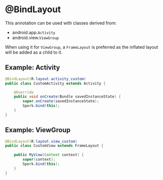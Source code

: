 # @BindLayout

This annotation can be used with classes derived from:

- android.app.`Activity`
- android.view.`ViewGroup`

When using it for `ViewGroup`, a `FrameLayout` is preferred as the inflated layout will be added as a child to it.

## Example: Activity

```java
@BindLayout(R.layout.activity_custom)
public class CustomActivity extends Activity {

	@Override
	public void onCreate(Bundle savedInstanceState) {
		super.onCreate(savedInstanceState);
		Spork.bind(this);
	}
}
```

## Example: ViewGroup

```java
@BindLayout(R.layout.view_custom)
public class CustomView extends FrameLayout {
	
	public MyView(Context context) {
		super(context);
		Spork.bind(this);
	}
}
```
